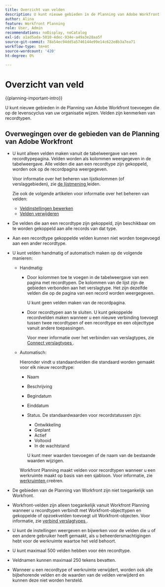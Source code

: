 ```yaml
---
title: Overzicht van velden
description: U kunt nieuwe gebieden in de Planning van Adobe Workfront toevoegen die op de levenscyclus van uw organisatie wijzen. Velden zijn kenmerken van recordtypen.
author: Alina
feature: Workfront Planning
role: User, Admin
recommendations: noDisplay, noCatalog
exl-id: a1ad5ada-5010-4dec-934e-a49a3e28aa5f
source-git-commit: 78a54ec94dd5a5746144e99e14c622e8b3a7ea71
workflow-type: tm+mt
source-wordcount: '420'
ht-degree: 0%

---
```



# Overzicht van veld

{{planning-important-intro}}

U kunt nieuwe gebieden in de Planning van Adobe Workfront toevoegen die op de levenscyclus van uw organisatie wijzen. Velden zijn kenmerken van recordtypen.


## Overwegingen over de gebieden van de Planning van Adobe Workfront

* U kunt alleen velden maken vanuit de tabelweergave van een recordtypepagina. Velden worden als kolommen weergegeven in de tabelweergave. Alle velden die aan een recordtype zijn gekoppeld, worden ook op de recordpagina weergegeven.

  Voor informatie over het beheren van lijstkolommen (of verslaggebieden), zie [ de lijstmening ](/help/quicksilver/planning/views/manage-the-table-view.md) leiden.

  Zie ook de volgende artikelen voor informatie over het beheren van velden:

   * [Veldinstellingen bewerken](/help/quicksilver/planning/fields/edit-fields.md)
   * [Velden verwijderen](/help/quicksilver/planning/fields/delete-fields.md)

* De velden die aan een recordtype zijn gekoppeld, zijn beschikbaar om te worden gekoppeld aan alle records van dat type. <!--will this change and will the fields be available for other record types, too?! Also, the next bullet might need to change too if this one changes -->

* Aan een recordtype gekoppelde velden kunnen niet worden toegevoegd aan een ander recordtype. <!-- this will change when they open the Field library tab when creating a field-->

* U kunt velden handmatig of automatisch maken op de volgende manieren:

   * Handmatig:

      * Door kolommen toe te voegen in de tabelweergave van een pagina met recordtypen. De kolommen van de lijst zijn de gebieden verbonden aan het verslagtype. Het zijn dezelfde velden die op de pagina van een record worden weergegeven.

        U kunt geen velden maken van de recordpagina.

      * Door recordtypen aan te sluiten. U kunt gekoppelde recordvelden maken wanneer u een nieuwe verbinding toevoegt tussen twee recordtypen of een recordtype en een objecttype vanuit andere toepassingen.

        <!--* Importing record types with fields using a CSV or an Excel file. - this is not available yet-->

        Voor meer informatie over het verbinden van verslagtypes, zie [ Connect verslagtypes ](/help/quicksilver/planning/architecture/connect-record-types.md).

     <!--* By importing record types using an Excel or CSV file. For more information, see [Create record types](/help/quicksilver/planning/architecture/create-record-types.md). -->

   * Automatisch:

     Hieronder vindt u standaardvelden die standaard worden gemaakt voor elk nieuw recordtype:

      * Naam
      * Beschrijving
      * Begindatum
      * Einddatum
      * Status. De standaardwaarden voor recordstatussen zijn:
         * Ontwikkeling
         * Geplant
         * Actief
         * Voltooid
         * In de wachtstand

        U kunt meer waarden toevoegen of de naam van de bestaande waarden wijzigen.

     Workfront Planning maakt velden voor recordtypen wanneer u een werkruimte maakt op basis van een sjabloon. Voor informatie, zie [ werkruimten ](/help/quicksilver/planning/architecture/create-workspaces.md) creëren.

* De gebieden van de Planning van Workfront zijn niet toegankelijk van Workfront.

* Workfront-velden zijn alleen toegankelijk vanuit Workfront Planning wanneer u recordtypen verbindt met Workfront-objecttypen en gekoppelde of opzoekvelden toevoegt uit Workfront-objecten. Voor informatie, zie [ verbind verslagtypes ](/help/quicksilver/planning/architecture/connect-record-types.md).

* U kunt de instellingen weergeven en bijwerken voor de velden die u of een andere gebruiker heeft gemaakt, als u beheerdersmachtigingen hebt voor de werkruimte waartoe het veld behoort.

* U kunt maximaal 500 velden hebben voor één recordtype.

* Veldnamen kunnen maximaal 250 tekens bevatten.

* Wanneer u een recordtype of werkruimte verwijdert, worden ook alle bijbehorende velden en de waarden van de velden verwijderd en kunnen deze niet worden hersteld. <!-- this might change with a possible recycle bin solution?!-->
